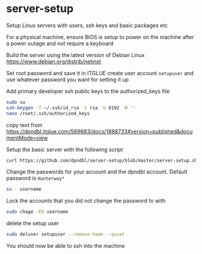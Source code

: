 # server-setup
Setup Linux servers with users, ssh keys and basic packages etc

For a physical machine, ensure BIOS is setup to power on the machine after a power outage and not require a keyboard

Build the server using the latest version of Debian Linux
https://www.debian.org/distrib/netinst

Set root password and save it in ITGLUE
create user account `setupuser` and use whatever password you want for setting it up

Add primary developer ssh public keys to the authorized_keys file
```bash
sudo su -
ssh-keygen -f ~/.ssh/id_rsa -t rsa -b 8192 -N ''
nano /root/.ssh/authorized_keys
```
copy text from https://dpndbl.itglue.com/569683/docs/1888733#version=published&documentMode=view

Setup the basic server with the following script
```bash
curl https://github.com/dpndbl/server-setup/blob/master/server-setup.sh | sudo -E bash -
```
Change the passwords for your account and the dpndbl account. Default password is `Hunterway*`
```bash
su - username
```

Lock the accounts that you did not change the password to with
```bash
sudo chage -E0 username
```

delete the setup user
```bash
sudo deluser setupuser --remove-home --quiet
```

You should now be able to ssh into the machine
